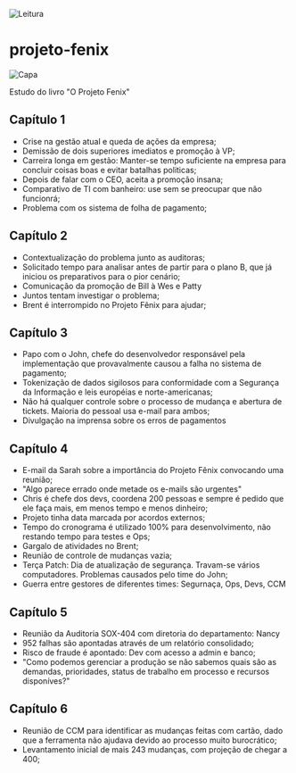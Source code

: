 ![Leitura](https://img.shields.io/badge/Lido-21.61%25-brightgreen)

# projeto-fenix
![Capa](https://images-na.ssl-images-amazon.com/images/I/51QanGkqphL._SX348_BO1,204,203,200_.jpg)

Estudo do livro "O Projeto Fenix"


## Capítulo 1
- Crise na gestão atual e queda de ações da empresa;
- Demissão de dois superiores imediatos e promoção à VP;
- Carreira longa em gestão: Manter-se tempo suficiente na empresa para concluir coisas boas e evitar batalhas politicas;
- Depois de falar com o CEO, aceita a promoção insana;
- Comparativo de TI com banheiro: use sem se preocupar que não funcionrá;
- Problema com os sistema de folha de pagamento;


## Capítulo 2
- Contextualização do problema junto as auditoras;
- Solicitado tempo para analisar antes de partir para o plano B, que já iniciou os preparativos para o pior cenário;
- Comunicação da promoção de Bill à Wes e Patty
- Juntos tentam investigar o problema;
- Brent é interrompido no Projeto Fênix para ajudar;


## Capítulo 3
- Papo com o John, chefe do desenvolvedor responsável pela implementação que provavalmente causou a falha no sistema de pagamento;
- Tokenização de dados sigilosos para conformidade com a Segurança da Informação e leis européias e norte-americanas;
- Não há qualquer controle sobre o processo de mudança e abertura de tickets. Maioria do pessoal usa e-mail para ambos;
- Divulgação na imprensa sobre os erros de pagamentos


## Capítulo 4
- E-mail da Sarah sobre a importância do Projeto Fênix convocando uma reunião;
- "Algo parece errado onde metade os e-mails são urgentes"
- Chris é chefe dos devs, coordena 200 pessoas e sempre é pedido que ele faça mais, em menos tempo e menos dinheiro;
- Projeto tinha data marcada por acordos externos;
- Tempo do cronograma é utilizado 100% para desenvolvimento, não restando tempo para testes e Ops;
- Gargalo de atividades no Brent;
- Reunião de controle de mudanças vazia;
- Terça Patch: Dia de atualização de segurança. Travam-se vários computadores. Problemas causados pelo time do John;
- Guerra entre gestores de diferentes times: Segurnaça, Ops, Devs, CCM


## Capítulo 5
- Reunião da Auditoria SOX-404 com diretoria do departamento: Nancy
- 952 falhas são apontadas através de um relatório consolidado;
- Risco de fraude é apontado: Dev com acesso a admin e banco;
- "Como podemos gerenciar a produção se não sabemos quais são as demandas, prioridades, status de trabalho em processo e recursos disponíves?"

## Capítulo 6
- Reunião de CCM para identificar as mudanças feitas com cartão, dado que a ferramenta não ajudava devido ao processo muito burocrático;
- Levantamento inicial de mais 243 mudanças, com projeção de chegar a 400;
